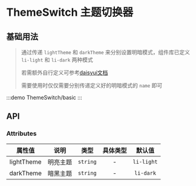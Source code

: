 # ThemeSwitch 主题切换器

## 基础用法
> 通过传递 `lightTheme` 和 `darkTheme` 来分别设置明暗模式，组件库已定义 `li-light` 和 `li-dark` 两种模式
>>
> 若需额外自行定义可参考[daisyui文档](https://daisyui.com/docs/themes/)
>>
> 需要使用时仅仅需要分别传递定义好的明暗模式的 `name` 即可

:::demo ThemeSwitch/basic
:::

## API

### Attributes
|   属性值   |   说明   |   类型   | 具体类型 |   默认值   |
| :--------: | :------: | :------: | :------: | :--------: |
| lightTheme | 明亮主题 | `string` |    -     | `li-light` |
| darkTheme  | 暗黑主题 | `string` |    -     | `li-dark`  |